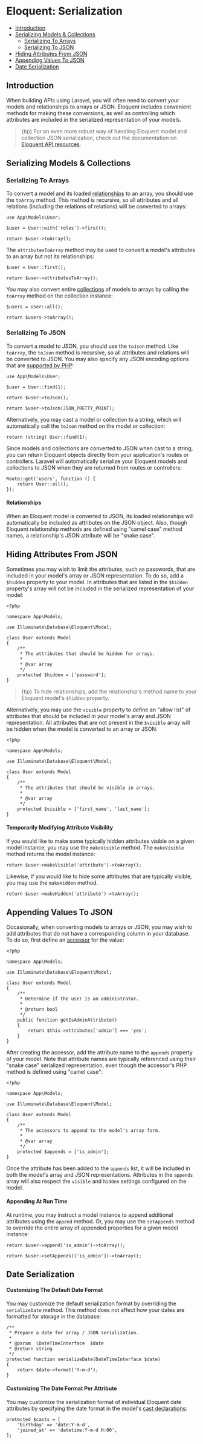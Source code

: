 # Eloquent: Serialization

- [Introduction](#introduction)
- [Serializing Models & Collections](#serializing-models-and-collections)
    - [Serializing To Arrays](#serializing-to-arrays)
    - [Serializing To JSON](#serializing-to-json)
- [Hiding Attributes From JSON](#hiding-attributes-from-json)
- [Appending Values To JSON](#appending-values-to-json)
- [Date Serialization](#date-serialization)

<a name="introduction"></a>
## Introduction

When building APIs using Laravel, you will often need to convert your models
and relationships to arrays or JSON. Eloquent includes convenient methods
for making these conversions, as well as controlling which attributes are
included in the serialized representation of your models.

> {tip} For an even more robust way of handling Eloquent model and collection JSON serialization, check out the documentation on [Eloquent API resources](/docs/{{version}}/eloquent-resources).

<a name="serializing-models-and-collections"></a>
## Serializing Models & Collections

<a name="serializing-to-arrays"></a>
### Serializing To Arrays

To convert a model and its loaded
[relationships](/docs/{{version}}/eloquent-relationships) to an array, you
should use the `toArray` method. This method is recursive, so all attributes
and all relations (including the relations of relations) will be converted
to arrays:

    use App\Models\User;

    $user = User::with('roles')->first();

    return $user->toArray();

The `attributesToArray` method may be used to convert a model's attributes
to an array but not its relationships:

    $user = User::first();

    return $user->attributesToArray();

You may also convert entire
[collections](/docs/{{version}}/eloquent-collections) of models to arrays by
calling the `toArray` method on the collection instance:

    $users = User::all();

    return $users->toArray();

<a name="serializing-to-json"></a>
### Serializing To JSON

To convert a model to JSON, you should use the `toJson` method. Like
`toArray`, the `toJson` method is recursive, so all attributes and relations
will be converted to JSON. You may also specify any JSON encoding options
that are [supported by
PHP](https://secure.php.net/manual/en/function.json-encode.php):

    use App\Models\User;

    $user = User::find(1);

    return $user->toJson();

    return $user->toJson(JSON_PRETTY_PRINT);

Alternatively, you may cast a model or collection to a string, which will
automatically call the `toJson` method on the model or collection:

    return (string) User::find(1);

Since models and collections are converted to JSON when cast to a string,
you can return Eloquent objects directly from your application's routes or
controllers. Laravel will automatically serialize your Eloquent models and
collections to JSON when they are returned from routes or controllers:

    Route::get('users', function () {
        return User::all();
    });

<a name="relationships"></a>
#### Relationships

When an Eloquent model is converted to JSON, its loaded relationships will
automatically be included as attributes on the JSON object. Also, though
Eloquent relationship methods are defined using "camel case" method names, a
relationship's JSON attribute will be "snake case".

<a name="hiding-attributes-from-json"></a>
## Hiding Attributes From JSON

Sometimes you may wish to limit the attributes, such as passwords, that are
included in your model's array or JSON representation. To do so, add a
`$hidden` property to your model. In attributes that are listed in the
`$hidden` property's array will not be included in the serialized
representation of your model:

    <?php

    namespace App\Models;

    use Illuminate\Database\Eloquent\Model;

    class User extends Model
    {
        /**
         * The attributes that should be hidden for arrays.
         *
         * @var array
         */
        protected $hidden = ['password'];
    }

> {tip} To hide relationships, add the relationship's method name to your Eloquent model's `$hidden` property.

Alternatively, you may use the `visible` property to define an "allow list"
of attributes that should be included in your model's array and JSON
representation. All attributes that are not present in the `$visible` array
will be hidden when the model is converted to an array or JSON:

    <?php

    namespace App\Models;

    use Illuminate\Database\Eloquent\Model;

    class User extends Model
    {
        /**
         * The attributes that should be visible in arrays.
         *
         * @var array
         */
        protected $visible = ['first_name', 'last_name'];
    }

<a name="temporarily-modifying-attribute-visibility"></a>
#### Temporarily Modifying Attribute Visibility

If you would like to make some typically hidden attributes visible on a
given model instance, you may use the `makeVisible` method. The
`makeVisible` method returns the model instance:

    return $user->makeVisible('attribute')->toArray();

Likewise, if you would like to hide some attributes that are typically
visible, you may use the `makeHidden` method.

    return $user->makeHidden('attribute')->toArray();

<a name="appending-values-to-json"></a>
## Appending Values To JSON

Occasionally, when converting models to arrays or JSON, you may wish to add
attributes that do not have a corresponding column in your database. To do
so, first define an [accessor](/docs/{{version}}/eloquent-mutators) for the
value:

    <?php

    namespace App\Models;

    use Illuminate\Database\Eloquent\Model;

    class User extends Model
    {
        /**
         * Determine if the user is an administrator.
         *
         * @return bool
         */
        public function getIsAdminAttribute()
        {
            return $this->attributes['admin'] === 'yes';
        }
    }

After creating the accessor, add the attribute name to the `appends`
property of your model. Note that attribute names are typically referenced
using their "snake case" serialized representation, even though the
accessor's PHP method is defined using "camel case":

    <?php

    namespace App\Models;

    use Illuminate\Database\Eloquent\Model;

    class User extends Model
    {
        /**
         * The accessors to append to the model's array form.
         *
         * @var array
         */
        protected $appends = ['is_admin'];
    }

Once the attribute has been added to the `appends` list, it will be included
in both the model's array and JSON representations. Attributes in the
`appends` array will also respect the `visible` and `hidden` settings
configured on the model.

<a name="appending-at-run-time"></a>
#### Appending At Run Time

At runtime, you may instruct a model instance to append additional
attributes using the `append` method. Or, you may use the `setAppends`
method to override the entire array of appended properties for a given model
instance:

    return $user->append('is_admin')->toArray();

    return $user->setAppends(['is_admin'])->toArray();

<a name="date-serialization"></a>
## Date Serialization

<a name="customizing-the-default-date-format"></a>
#### Customizing The Default Date Format

You may customize the default serialization format by overriding the
`serializeDate` method. This method does not affect how your dates are
formatted for storage in the database:

    /**
     * Prepare a date for array / JSON serialization.
     *
     * @param  \DateTimeInterface  $date
     * @return string
     */
    protected function serializeDate(DateTimeInterface $date)
    {
        return $date->format('Y-m-d');
    }

<a name="customizing-the-date-format-per-attribute"></a>
#### Customizing The Date Format Per Attribute

You may customize the serialization format of individual Eloquent date
attributes by specifying the date format in the model's [cast
declarations](/docs/{{version}}/eloquent-mutators#attribute-casting):

    protected $casts = [
        'birthday' => 'date:Y-m-d',
        'joined_at' => 'datetime:Y-m-d H:00',
    ];
